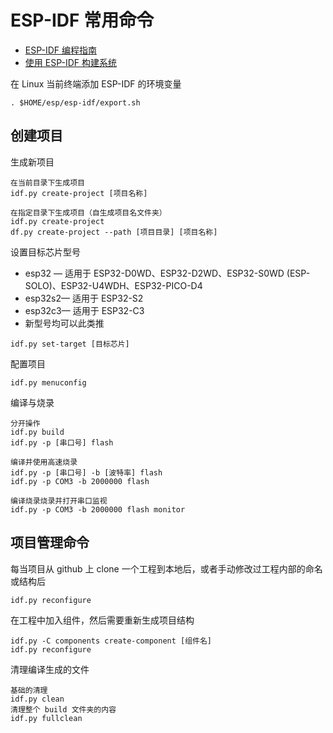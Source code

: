 # ESP-IDF 常用命令

* [ESP-IDF 编程指南](https://docs.espressif.com/projects/esp-idf/zh_CN/latest/esp32/index.html)
* [使用 ESP-IDF 构建系统](https://docs.espressif.com/projects/esp-idf/zh_CN/latest/esp32/api-guides/build-system.html#id3)

在 Linux 当前终端添加 ESP-IDF 的环境变量
```
. $HOME/esp/esp-idf/export.sh
```

## 创建项目

生成新项目
```
在当前目录下生成项目
idf.py create-project [项目名称]

在指定目录下生成项目（自生成项目名文件夹）
idf.py create-project
df.py create-project --path [项目目录] [项目名称]
```

设置目标芯片型号

* esp32 — 适用于 ESP32-D0WD、ESP32-D2WD、ESP32-S0WD (ESP-SOLO)、ESP32-U4WDH、ESP32-PICO-D4
* esp32s2— 适用于 ESP32-S2
* esp32c3— 适用于 ESP32-C3
* 新型号均可以此类推

```
idf.py set-target [目标芯片]
```

配置项目
```
idf.py menuconfig
```

编译与烧录
```
分开操作
idf.py build
idf.py -p [串口号] flash

编译并使用高速烧录
idf.py -p [串口号] -b [波特率] flash
idf.py -p COM3 -b 2000000 flash

编译烧录烧录并打开串口监视
idf.py -p COM3 -b 2000000 flash monitor
```

## 项目管理命令

每当项目从 github 上 clone 一个工程到本地后，或者手动修改过工程内部的命名或结构后

```
idf.py reconfigure
```

在工程中加入组件，然后需要重新生成项目结构

```
idf.py -C components create-component [组件名]
idf.py reconfigure
```

清理编译生成的文件

```
基础的清理
idf.py clean
清理整个 build 文件夹的内容
idf.py fullclean
```
